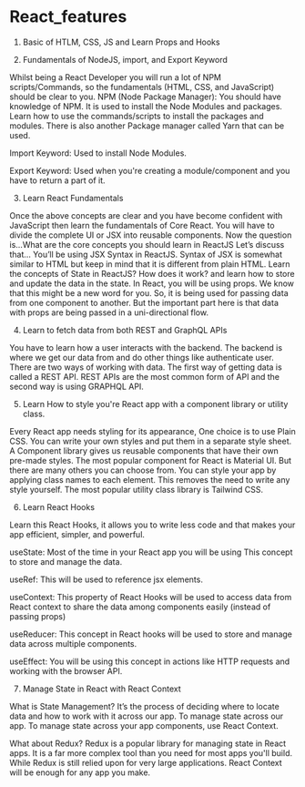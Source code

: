 # React_features
 1. Basic of HTLM, CSS, JS and Learn Props and Hooks 
 
2. Fundamentals of NodeJS, import, and Export Keyword
 
Whilst being a React Developer you will run a lot of NPM scripts/Commands, so the fundamentals (HTML, CSS, and JavaScript) should be clear to you.
NPM (Node Package Manager): You should have knowledge of NPM. It is used to install the Node Modules and packages. Learn how to use the commands/scripts to install the packages and modules. There is also another Package manager called Yarn that can be used.

Import Keyword: Used to install Node Modules.

Export Keyword: Used when you're creating a module/component and you have to return a part of it.

3. Learn React Fundamentals

Once the above concepts are clear and you have become confident with JavaScript then learn the fundamentals of Core React. You will have to divide the complete UI or JSX into reusable components.
Now the question is…What are the core concepts you should learn in ReactJS Let’s discuss that…
You’ll be using JSX Syntax in ReactJS. Syntax of JSX is somewhat similar to HTML but keep in mind that it is different from plain HTML.
Learn the concepts of State in ReactJS? How does it work? and learn how to store and update the data in the state.
In React, you will be using props. We know that this might be a new word for you. So, it is being used for passing data from one component to another. But the important part here is that data with props are being passed in a uni-directional flow.

4. Learn to fetch data from both REST and GraphQL APIs

You have to learn how a user interacts with the backend. The backend is where we get our data from and do other things like authenticate user.
There are two ways of working with data. The first way of getting data is called a REST API. REST APIs are the most common form of API and the second way is using GRAPHQL API.

5. Learn How to style you're React app with a component library or utility class.

Every React app needs styling for its appearance, One choice is to use Plain CSS. You can write your own styles and put them in a separate style sheet.
A Component library gives us reusable components that have their own pre-made styles. The most popular component for React is Material UI. But there are many others you can choose from.
You can style your app by applying class names to each element. This removes the need to write any style yourself. The most popular utility class library is Tailwind CSS.

6. Learn React Hooks

Learn this React Hooks, it allows you to write less code and that makes your app efficient, simpler, and powerful.

useState: Most of the time in your React app you will be using This concept to store and manage the data.

useRef: This will be used to reference jsx elements.

useContext: This property of React Hooks will be used to access data from React context to share the data among components easily (instead of passing props)

useReducer: This concept in React hooks will be used to store and manage data across multiple components.

useEffect: You will be using this concept in actions like HTTP requests and working with the browser API.

7. Manage State in React with React Context

What is State Management? It’s the process of deciding where to locate data and how to work with it across our app. To manage state across our app. To manage state across your app components, use React Context.

What about Redux? Redux is a popular library for managing state in React apps. It is a far more complex tool than you need for most apps you'll build. While Redux is still relied upon for very large applications. React Context will be enough for any app you make.

